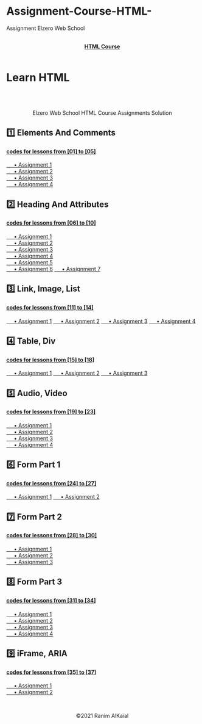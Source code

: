 # Assignment-Course-HTML-
Assignment Elzero Web School
<a href="https://www.youtube.com/playlist?list=PLDoPjvoNmBAw_t_XWUFbBX-c9MafPk9ji" >
<div align="center"> <br ><b> HTML Course </b> </div>
</a>
<br>

				
# Learn HTML   
<div align="center">
	<br><br>
	<p>Elzero Web School HTML Course Assignments Solution</p>
</div>	


## 1️⃣ Elements And Comments
#### [codes for lessons from [01] to [05]](https://github.com/RanimALKaial/Assignment-Course-HTML-/tree/main/week1)  
[     • Assignment 1](https://github.com/RanimALKaial/Assignment-Course-HTML-/tree/main/week1/Assignment1)    
[     • Assignment 2](https://github.com/RanimALKaial/Assignment-Course-HTML-/tree/main/week1/Assignment2)    
[     • Assignment 3](https://github.com/RanimALKaial/Assignment-Course-HTML-/tree/main/week1/Assignment3)  
[     • Assignment 4](https://github.com/RanimALKaial/Assignment-Course-HTML-/tree/main/week1/Assignment4) 

## 2️⃣ Heading And Attributes
#### [codes for lessons from [06] to [10]](https://github.com/RanimALKaial/Assignment-Course-HTML-/tree/main/week2)  
[     • Assignment 1](https://github.com/RanimALKaial/Assignment-Course-HTML-/tree/main/week2/Assignment1)   
[     • Assignment 2](https://github.com/RanimALKaial/Assignment-Course-HTML-/tree/main/week2/Assignment2)  
[     • Assignment 3](https://github.com/RanimALKaial/Assignment-Course-HTML-/tree/main/week2/Assignment3)    
[     • Assignment 4](https://github.com/RanimALKaial/Assignment-Course-HTML-/tree/main/week2/Assignment4)  
[     • Assignment 5](https://github.com/RanimALKaial/Assignment-Course-HTML-/tree/main/week2/Assignment5)   
[     • Assignment 6](https://github.com/RanimALKaial/Assignment-Course-HTML-/tree/main/week2/Assignment6) 
[     • Assignment 7](https://github.com/RanimALKaial/Assignment-Course-HTML-/tree/main/week2/Assignment7) 

## 3️⃣ Link, Image, List  
#### [codes for lessons from [11] to [14]](https://github.com/RanimALKaial/Assignment-Course-HTML-/tree/main/week3)  
[     • Assignment 1](https://github.com/RanimALKaial/Assignment-Course-HTML-/tree/main/week3/Assignment1) 
[     • Assignment 2](https://github.com/RanimALKaial/Assignment-Course-HTML-/tree/main/week3/Assignment2) 
[     • Assignment 3](https://github.com/RanimALKaial/Assignment-Course-HTML-/tree/main/week3/Assignment3)
[     • Assignment 4](https://github.com/RanimALKaial/Assignment-Course-HTML-/tree/main/week3/Assignment4) 

## 4️⃣ Table, Div
#### [codes for lessons from [15] to [18]](https://github.com/RanimALKaial/Assignment-Course-HTML-/tree/main/week4)  
[     • Assignment 1](https://github.com/RanimALKaial/Assignment-Course-HTML-/tree/main/week4/Assignment1) 
[     • Assignment 2](https://github.com/RanimALKaial/Assignment-Course-HTML-/tree/main/week4/Assignment2) 
[     • Assignment 3](https://github.com/RanimALKaial/Assignment-Course-HTML-/tree/main/week4/Assignment3) 


## 5️⃣ Audio, Video
#### [codes for lessons from [19] to [23]](https://github.com/RanimALKaial/Assignment-Course-HTML-/tree/main/week5)  
[     • Assignment 1](https://github.com/RanimALKaial/Assignment-Course-HTML-/tree/main/week5/Assignment1)   
[     • Assignment 2](https://github.com/RanimALKaial/Assignment-Course-HTML-/tree/main/week5/Assignment2)   
[     • Assignment 3](https://github.com/RanimALKaial/Assignment-Course-HTML-/tree/main/week5/Assignment3)  
[     • Assignment 4](https://github.com/RanimALKaial/Assignment-Course-HTML-/tree/main/week5/Assignment4) 

## 6️⃣ Form Part 1
#### [codes for lessons from [24] to [27]](https://github.com/RanimALKaial/Assignment-Course-HTML-/tree/main/week6/)  
[     • Assignment 1](https://github.com/RanimALKaial/Assignment-Course-HTML-/tree/main/week6/Assignment1) 
[     • Assignment 2](https://github.com/RanimALKaial/Assignment-Course-HTML-/tree/main/week6/Assignment2) 

## 7️⃣ Form Part 2
#### [codes for lessons from [28] to [30]](https://github.com/RanimALKaial/Assignment-Course-HTML-/tree/main/week7)  
[     • Assignment 1](https://github.com/RanimALKaial/Assignment-Course-HTML-/tree/main/week7/Assignment1)    
[     • Assignment 2](https://github.com/RanimALKaial/Assignment-Course-HTML-/tree/main/week7/Assignment2)    
[     • Assignment 3](https://github.com/RanimALKaial/Assignment-Course-HTML-/tree/main/week7/Assignment3)    

## 8️⃣ Form Part 3
#### [codes for lessons from [31] to [34]](https://github.com/RanimALKaial/Assignment-Course-HTML-/tree/main/week8)  
[     • Assignment 1](https://github.com/RanimALKaial/Assignment-Course-HTML-/tree/main/week8/Assignment1)    
[     • Assignment 2](https://github.com/RanimALKaial/Assignment-Course-HTML-/tree/main/week8/Assignment2)    
[     • Assignment 3](https://github.com/RanimALKaial/Assignment-Course-HTML-/tree/main/week8/Assignment3)   
[     • Assignment 4](https://github.com/RanimALKaial/Assignment-Course-HTML-/tree/main/week8/Assignment4)   

## 9️⃣ iFrame, ARIA
#### [codes for lessons from [35] to [37]](https://github.com/RanimALKaial/Assignment-Course-HTML-/tree/main/week9)  
[     • Assignment 1](https://github.com/RanimALKaial/Assignment-Course-HTML-/tree/main/week9/Assignment1)   
[     • Assignment 2](https://github.com/RanimALKaial/Assignment-Course-HTML-/tree/main/week9/Assignment2)   




<br>
<p align="center">
 &copy;2021 Ranim AlKaial
</p>
  
